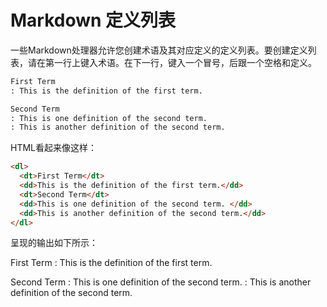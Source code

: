 # Markdown 定义列表

一些Markdown处理器允许您创建术语及其对应定义的定义列表。要创建定义列表，请在第一行上键入术语。在下一行，键入一个冒号，后跟一个空格和定义。

```Markdown
First Term
: This is the definition of the first term.

Second Term
: This is one definition of the second term.
: This is another definition of the second term.
```

HTML看起来像这样：

```HTML
<dl>
  <dt>First Term</dt>
  <dd>This is the definition of the first term.</dd>
  <dt>Second Term</dt>
  <dd>This is one definition of the second term. </dd>
  <dd>This is another definition of the second term.</dd>
</dl>
```

呈现的输出如下所示：

First Term
: This is the definition of the first term.

Second Term
: This is one definition of the second term.
: This is another definition of the second term.